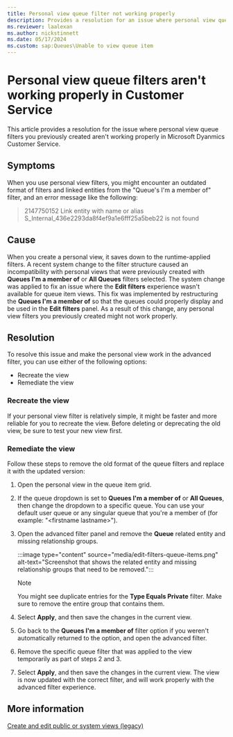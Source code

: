 ```yaml
---
title: Personal view queue filter not working properly
description: Provides a resolution for an issue where personal view queue filters aren't working properly in Customer Service.
ms.reviewer: laalexan
ms.author: nickstinnett
ms.date: 05/17/2024
ms.custom: sap:Queues\Unable to view queue item
---
```

# Personal view queue filters aren't working properly in Customer Service

This article provides a resolution for the issue where personal view queue filters you previously created aren't working properly in Microsoft Dyanmics Customer Service.

## Symptoms

When you use personal view filters, you might encounter an outdated format of filters and linked entities from the "Queue's I'm a member of" filter, and an error message like the following:

> 2147750152 Link entity with name or alias S_Internal_436e2293da8f4ef9a1e6fff25a5beb22 is not found

## Cause

When you create a personal view, it saves down to the runtime-applied filters. A recent system change to the filter structure caused an incompatibility with personal views that were previously created with **Queues I'm a member of** or **All Queues** filters selected. The system change was applied to fix an issue where the **Edit filters** experience wasn't available for queue item views. This fix was implemented by restructuring the **Queues I'm a member of** so that the queues could properly display and be used in the **Edit filters** panel. As a result of this change, any personal view filters you previously created might not work properly.

## Resolution

To resolve this issue and make the personal view work in the advanced filter, you can use either of the following options:

- Recreate the view
- Remediate the view

### Recreate the view

If your personal view filter is relatively simple, it might be faster and more reliable for you to recreate the view. Before deleting or deprecating the old view, be sure to test your new view first.

### Remediate the view

Follow these steps to remove the old format of the queue filters and replace it with the updated version:

1. Open the personal view in the queue item grid.

1. If the queue dropdown is set to **Queues I'm a member of** or **All Queues**, then change the dropdown to a specific queue. You can use your default user queue or any singular queue that you're a member of (for example: "\<firstname lastname>").

1. Open the advanced filter panel and remove the **Queue** related entity and missing relationship groups.

   :::image type="content" source="media/edit-filters-queue-items.png" alt-text="Screenshot that shows the related entity and missing relationship groups that need to be removed.":::

   > [!NOTE]
   > You might see duplicate entries for the **Type Equals Private** filter. Make sure to remove the entire group that contains them.

1. Select **Apply**, and then save the changes in the current view.

1. Go back to the **Queues I'm a member of** filter option if you weren't automatically returned to the option, and open the advanced filter.

1. Remove the specific queue filter that was applied to the view temporarily as part of steps 2 and 3.

1. Select **Apply**, and then save the changes in the current view. The view is now updated with the correct filter, and will work properly with the advanced filter experience.

## More information

[Create and edit public or system views (legacy)](/power-apps/maker/model-driven-apps/create-edit-views-app-designer)

